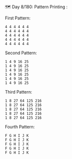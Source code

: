🗺️ Day 8/180: Pattern Printing :


First Pattern:

    4 4 4 4 4 4
    4 4 4 4 4 4
    4 4 4 4 4 4  
    4 4 4 4 4 4
    4 4 4 4 4 4 

Second Pattern:
   
    1 4 9 16 25
    1 4 9 16 25
    1 4 9 16 25
    1 4 9 16 25
    1 4 9 16 25
    1 4 9 16 25


Third Pattern:
  
    1 8 27 64 125 216
    1 8 27 64 125 216
    1 8 27 64 125 216
    1 8 27 64 125 216
    1 8 27 64 125 216

   


Fourth Pattern:

    F G H I J K  
    F G H I J K
    F G H I J K
    F G H I J K
    F G H I J K
